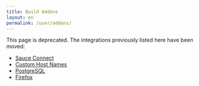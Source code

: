 ```yaml
---
title: Build Addons
layout: en
permalink: /user/addons/
---
```


This page is deprecated. The integrations previously listed here have been
moved:

- [Sauce Connect](/user/sauce-connect)
- [Custom Host Names](/user/hosts/)
- [PostgreSQL](/user/using-postgresql/)
- [Firefox](/user/firefox/)
